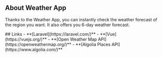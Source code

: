 ## About Weather App
<p>Thanks to the Weather App, you can instantly check the weather forecast of the region you want. It also offers you 6-day weather forecast.</p>
## Links
- **[Laravel](https://laravel.com/)**
- **[Vue](https://vuejs.org/)**
- **[Open Weather Map API](https://openweathermap.org/)**
- **[Algolia Places API](https://www.algolia.com/)**
